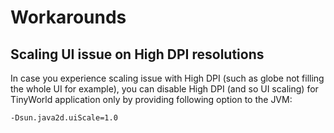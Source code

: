 # Workarounds

## Scaling UI issue on High DPI resolutions

In case you experience scaling issue with High DPI (such as globe not filling the whole UI for example), you can disable High DPI (and so UI scaling) for TinyWorld application only by providing following option to the JVM:

```sh
-Dsun.java2d.uiScale=1.0
```

